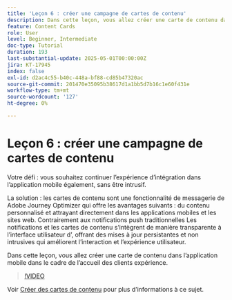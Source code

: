 ```yaml
---
title: 'Leçon 6 : créer une campagne de cartes de contenu'
description: Dans cette leçon, vous allez créer une carte de contenu dans l’application mobile dans le cadre de l’expérience de bienvenue des clients.
feature: Content Cards
role: User
level: Beginner, Intermediate
doc-type: Tutorial
duration: 193
last-substantial-update: 2025-05-01T00:00:00Z
jira: KT-17945
index: false
exl-id: d2ac4c55-b40c-448a-bf88-cd85b47320ac
source-git-commit: 201470e35095b38617d1a1bb5d7b16c1e60f431e
workflow-type: tm+mt
source-wordcount: '127'
ht-degree: 0%

---
```


# Leçon 6 : créer une campagne de cartes de contenu

Votre défi : vous souhaitez continuer l’expérience d’intégration dans l’application mobile également, sans être intrusif.

La solution : les cartes de contenu sont une fonctionnalité de messagerie de Adobe Journey Optimizer qui offre les avantages suivants :
du contenu personnalisé et attrayant directement dans les applications mobiles et les sites web. Contrairement aux notifications push traditionnelles
Les notifications et les cartes de contenu s’intègrent de manière transparente à l’interface utilisateur d’, offrant des mises à jour persistantes et non intrusives qui améliorent l’interaction et l’expérience utilisateur.

Dans cette leçon, vous allez créer une carte de contenu dans l’application mobile dans le cadre de l’accueil des clients
expérience.

>[!VIDEO](https://video.tv.adobe.com/v/3457973/?learn=on&enablevpops)

Voir [Créer des cartes de contenu](/help/channels/create-content-cards.md) pour plus d’informations à ce sujet.
